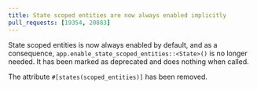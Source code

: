 ```yaml
---
title: State scoped entities are now always enabled implicitly
pull_requests: [19354, 20883]
---
```


State scoped entities is now always enabled by default, and as a consequence, `app.enable_state_scoped_entities::<State>()` is no longer needed.
It has been marked as deprecated and does nothing when called.

The attribute `#[states(scoped_entities)]` has been removed.
